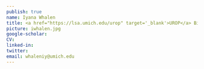 ```yaml
---
publish: true
name: Iyana Whalen
title: <a href="https://lsa.umich.edu/urop" target='_blank'>UROP</a> Biological Sciences<br/><a href="https://professional.diabetes.org/meetings/core-program" target='_blank'>American Diabetes Association Minority Undergraduate Internship (MUI) Awardee</a>
picture: iwhalen.jpg
google-scholar: 
CV:
linked-in: 
twitter:
email: whaleniy@umich.edu
---
```

